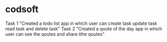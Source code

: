 # codsoft

Task 1 "Created a todo list app in which user can create task update task read task and delete task"
Task 2 "Created a qoute of the day app in which user can see the qoutes and share tthe qoutes"
